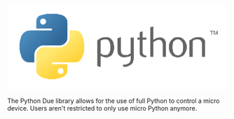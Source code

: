 
![Python](../images/python.png)

The Python Due library allows for the use of full Python to control a micro device. Users aren't restricted to only use micro Python anymore. 